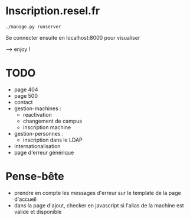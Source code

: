 Inscription.resel.fr
====================

```
./manage.py runserver
```

Se connecter ensuite en localhost:8000 pour visualiser

--> enjoy !

TODO
====
- page 404
- page 500
- contact
- gestion-machines :
    - reactivation
    - changement de campus
    - inscription machine
- gestion-personnes :
    - inscription dans le LDAP
- internationalisation
- page d'erreur générique

Pense-bête
==========
- prendre en compte les messages d'erreur sur le template de la page d'accueil
- dans la page d'ajout, checker en javascript si l'alias de la machine est valide et disponible